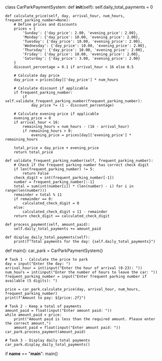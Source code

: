 class CarParkPaymentSystem:
    def __init__(self):
        self.daily_total_payments = 0

    def calculate_price(self, day, arrival_hour, num_hours, frequent_parking_number=None):
        # Define prices and discounts
        prices = {
            'Sunday': {'day_price': 2.00, 'evening_price': 2.00},
            'Monday': {'day_price': 10.00, 'evening_price': 2.00},
            'Tuesday': {'day_price': 10.00, 'evening_price': 2.00},
            'Wednesday': {'day_price': 10.00, 'evening_price': 2.00},
            'Thursday': {'day_price': 10.00, 'evening_price': 2.00},
            'Friday': {'day_price': 10.00, 'evening_price': 2.00},
            'Saturday': {'day_price': 3.00, 'evening_price': 2.00}
        }
        discount_percentage = 0.1 if arrival_hour < 16 else 0.5

        # Calculate day price
        day_price = prices[day]['day_price'] * num_hours

        # Calculate discount if applicable
        if frequent_parking_number:
            if self.validate_frequent_parking_number(frequent_parking_number):
                day_price *= (1 - discount_percentage)

        # Calculate evening price if applicable
        evening_price = 0
        if arrival_hour < 16:
            remaining_hours = num_hours - (16 - arrival_hour)
            if remaining_hours > 0:
                evening_price = prices[day]['evening_price'] * remaining_hours

        total_price = day_price + evening_price
        return total_price

    def validate_frequent_parking_number(self, frequent_parking_number):
        # Check if the frequent parking number has correct check digit
        if len(frequent_parking_number) != 5:
            return False
        check_digit = int(frequent_parking_number[-1])
        number = frequent_parking_number[:-1]
        total = sum(int(number[i]) * (len(number) - i) for i in range(len(number)))
        remainder = total % 11
        if remainder == 0:
            calculated_check_digit = 0
        else:
            calculated_check_digit = 11 - remainder
        return check_digit == calculated_check_digit

    def process_payment(self, amount_paid):
        self.daily_total_payments += amount_paid

    def display_daily_total_payments(self):
        print(f"Total payments for the day: {self.daily_total_payments}")


def main():
    car_park = CarParkPaymentSystem()

    # Task 1 - Calculate the price to park
    day = input("Enter the day: ")
    arrival_hour = int(input("Enter the hour of arrival (0-23): "))
    num_hours = int(input("Enter the number of hours to leave the car: "))
    frequent_parking_number = input("Enter frequent parking number if available (5 digits): ")

    price = car_park.calculate_price(day, arrival_hour, num_hours, frequent_parking_number)
    print(f"Amount to pay: ${price:.2f}")

    # Task 2 - Keep a total of payments
    amount_paid = float(input("Enter amount paid: "))
    while amount_paid < price:
        print("Amount paid is less than the required amount. Please enter the correct amount.")
        amount_paid = float(input("Enter amount paid: "))
    car_park.process_payment(amount_paid)

    # Task 3 - Display daily total payments
    car_park.display_daily_total_payments()


if __name__ == "__main__":
    main()
